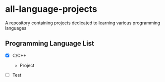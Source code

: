 # all-language-projects
A repository containing projects dedicated to learning various programming languages

## Programming Language List
- [x] C/C++ 
    - Project
- [ ] Test

